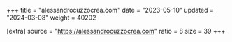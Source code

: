 +++
title = "alessandrocuzzocrea.com"
date = "2023-05-10"
updated = "2024-03-08"
weight = 40202

[extra]
source = "https://alessandrocuzzocrea.com"
ratio = 8
size = 39
+++
